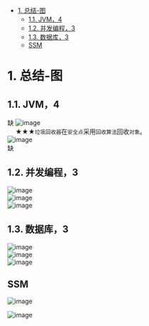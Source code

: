 

<!-- TOC -->

- [1. 总结-图](#1-总结-图)
    - [1.1. JVM，4](#11-jvm4)
    - [1.2. 并发编程，3](#12-并发编程3)
    - [1.3. 数据库，3](#13-数据库3)
    - [SSM](#ssm)

<!-- /TOC -->


# 1. 总结-图  

## 1.1. JVM，4
缺
![image](http://182.92.69.8:8081/img/draw/113.DataArea.png)  
&emsp; ★★★`垃圾回收器`在`安全点`采用`回收算法`回收`对象`。  
![image](http://182.92.69.8:8081/img/draw/113.JVMGC.png)  
缺


## 1.2. 并发编程，3 
![image](http://182.92.69.8:8081/img/draw/115.Executor.png)  
![image](http://182.92.69.8:8081/img/draw/115.Concurrent.png)  
![image](http://182.92.69.8:8081/img/draw/15.JUC.png)  

## 1.3. 数据库，3  
![image](http://182.92.69.8:8081/img/draw/121.SQLIndex.png)  
![image](http://182.92.69.8:8081/img/draw/121.SQLOptimize.png)  
![image](http://182.92.69.8:8081/img/draw/121.SQLDistributed.png)  


## SSM
![image](http://182.92.69.8:8081/img/draw/131.Spring.png)  

![image](http://182.92.69.8:8081/img/draw/141.SpringBoot.png)  


